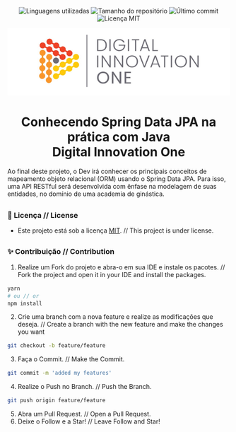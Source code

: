 <!-- Badges session -->
<p align="center">  
  <!-- languages -->
  <img src="https://img.shields.io/github/languages/count/pleiterson/academia-digital-dio?style=social" alt="Linguagens utilizadas">
  <!-- repo size -->
  <img src="https://img.shields.io/github/repo-size/Pleiterson/academia-digital-dio?style=social" alt="Tamanho do repositório">
  <!-- last commit -->
  <img src="https://img.shields.io/github/last-commit/Pleiterson/academia-digital-dio?style=social" alt="Último commit">
  <!-- licence MIT -->
  <img src="https://img.shields.io/github/license/Pleiterson/academia-digital-dio?style=social" alt="Licença MIT">
</p>


<!--Banner session-->
<p align="center"><img src="./src/_assets/img/banner.png" alt="banner"></p>


<!--About session-->
<h1 align="center">Conhecendo Spring Data JPA na prática com Java<br>Digital Innovation One</h1>

Ao final deste projeto, o Dev irá conhecer os principais conceitos de mapeamento objeto relacional (ORM) usando o Spring Data JPA. Para isso, uma API RESTful será desenvolvida com ênfase na modelagem de suas entidades, no domínio de uma academia de ginástica.


##
<!--License session-->
<h3>📝 Licença // License </h3>

- Este projeto está sob a licença [MIT](./LICENSE). // This project is under license.

##
<!--Contribution-->
<h3>✨ Contribuição // Contribution </h3>

1. Realize um Fork do projeto e abra-o em sua IDE e instale os pacotes. // Fork the project and open it in your IDE and install the packages.
```bash
yarn
# ou // or
npm install
```
2. Crie uma branch com a nova feature e realize as modificações que deseja. // Create a branch with the new feature and make the changes you want
```bash
git checkout -b feature/feature
```
3. Faça o Commit. // Make the Commit.
```bash
git commit -m 'added my features'
```
4. Realize o Push no Branch. // Push the Branch.
```bash
git push origin feature/feature
```
5. Abra um Pull Request. // Open a Pull Request.
6. Deixe o Follow e a Star! // Leave Follow and Star!